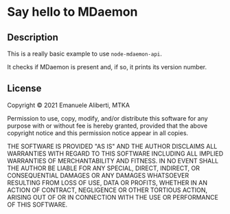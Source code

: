 # Say hello to MDaemon

## Description

This is a really basic example to use `node-mdaemon-api`.

It checks if MDaemon is present and, if so, it prints its version
number.

## License

Copyright &copy; 2021 Emanuele Aliberti, MTKA

Permission to use, copy, modify, and/or distribute this software for any
purpose with or without fee is hereby granted, provided that the above
copyright notice and this permission notice appear in all copies.

THE SOFTWARE IS PROVIDED "AS IS" AND THE AUTHOR DISCLAIMS ALL WARRANTIES
WITH REGARD TO THIS SOFTWARE INCLUDING ALL IMPLIED WARRANTIES OF
MERCHANTABILITY AND FITNESS. IN NO EVENT SHALL THE AUTHOR BE LIABLE FOR
ANY SPECIAL, DIRECT, INDIRECT, OR CONSEQUENTIAL DAMAGES OR ANY DAMAGES
WHATSOEVER RESULTING FROM LOSS OF USE, DATA OR PROFITS, WHETHER IN AN
ACTION OF CONTRACT, NEGLIGENCE OR OTHER TORTIOUS ACTION, ARISING OUT OF
OR IN CONNECTION WITH THE USE OR PERFORMANCE OF THIS SOFTWARE.
